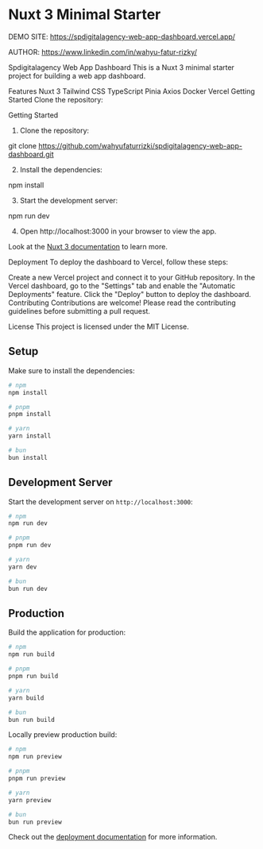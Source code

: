 # Nuxt 3 Minimal Starter

DEMO SITE: https://spdigitalagency-web-app-dashboard.vercel.app/

AUTHOR: https://www.linkedin.com/in/wahyu-fatur-rizky/

Spdigitalagency Web App Dashboard
This is a Nuxt 3 minimal starter project for building a web app dashboard.

Features
Nuxt 3
Tailwind CSS
TypeScript
Pinia
Axios
Docker
Vercel
Getting Started
Clone the repository:

Getting Started

1. Clone the repository:

git clone https://github.com/wahyufaturrizki/spdigitalagency-web-app-dashboard.git

2. Install the dependencies:

npm install

3. Start the development server:

npm run dev

4. Open http://localhost:3000 in your browser to view the app.

Look at the [Nuxt 3 documentation](https://nuxt.com/docs/getting-started/introduction) to learn more.

Deployment
To deploy the dashboard to Vercel, follow these steps:

Create a new Vercel project and connect it to your GitHub repository.
In the Vercel dashboard, go to the "Settings" tab and enable the "Automatic Deployments" feature.
Click the "Deploy" button to deploy the dashboard.
Contributing
Contributions are welcome! Please read the contributing guidelines before submitting a pull request.

License
This project is licensed under the MIT License.

## Setup

Make sure to install the dependencies:

```bash
# npm
npm install

# pnpm
pnpm install

# yarn
yarn install

# bun
bun install
```

## Development Server

Start the development server on `http://localhost:3000`:

```bash
# npm
npm run dev

# pnpm
pnpm run dev

# yarn
yarn dev

# bun
bun run dev
```

## Production

Build the application for production:

```bash
# npm
npm run build

# pnpm
pnpm run build

# yarn
yarn build

# bun
bun run build
```

Locally preview production build:

```bash
# npm
npm run preview

# pnpm
pnpm run preview

# yarn
yarn preview

# bun
bun run preview
```

Check out the [deployment documentation](https://nuxt.com/docs/getting-started/deployment) for more information.
